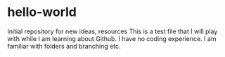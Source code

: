 # hello-world
Initial repository for new ideas, resources
This is a test file that I will play with while I am learning about Github. I have no coding experience. I am familiar with folders and branching etc. 
